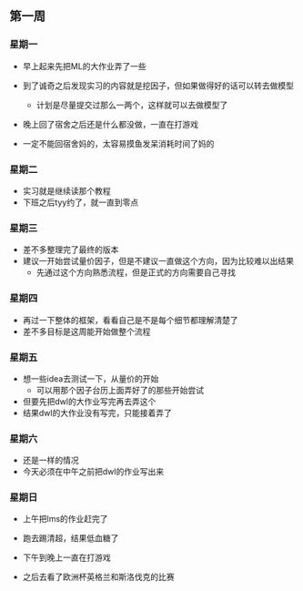 ## 第一周
### 星期一

- 早上起来先把ML的大作业弄了一些
- 到了诚奇之后发现实习的内容就是挖因子，但如果做得好的话可以转去做模型
  - 计划是尽量提交过那么一两个，这样就可以去做模型了

- 晚上回了宿舍之后还是什么都没做，一直在打游戏
- 一定不能回宿舍妈的，太容易摸鱼发呆消耗时间了妈的

### 星期二

- 实习就是继续读那个教程
- 下班之后tyy约了，就一直到零点

### 星期三

- 差不多整理完了最终的版本
- 建议一开始尝试量价因子，但是不建议一直做这个方向，因为比较难以出结果
  - 先通过这个方向熟悉流程，但是正式的方向需要自己寻找

### 星期四

- 再过一下整体的框架，看看自己是不是每个细节都理解清楚了
- 差不多目标是这周能开始做整个流程

### 星期五

- 想一些idea去测试一下，从量价的开始
  - 可以用那个因子台历上面弄好了的那些开始尝试
- 但要先把dwl的大作业写完再去弄这个
- 结果dwl的大作业没有写完，只能接着弄了

### 星期六

- 还是一样的情况
- 今天必须在中午之前把dwl的作业写出来

### 星期日

- 上午把lms的作业赶完了

- 跑去踢清超，结果低血糖了
- 下午到晚上一直在打游戏
- 之后去看了欧洲杯英格兰和斯洛伐克的比赛
